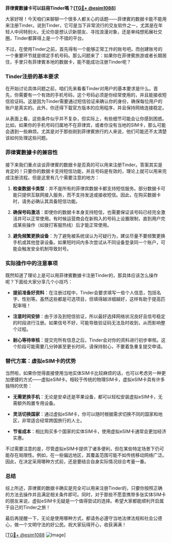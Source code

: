 **菲律賓數據卡可以註冊Tinder嗎？[[TG💪+ @esim1088](https://t.me/s/esim1088)]**

大家好呀！今天咱们来聊聊一个很多人都关心的话题——菲律賓的数据卡能不能用来注册Tinder。说到Tinder，它可是当下非常流行的交友软件之一，尤其是在年轻人中间特别火。无论你是想认识新朋友、寻找浪漫对象，还是单纯想拓展社交圈，Tinder都算得上是一个不错的平台。

不过，在使用Tinder之前，首先得有一个能够正常工作的账号吧。而创建账号的一个重要环节就是绑定手机号码。那么问题来了：如果你在菲律賓旅游或者长期居住，手里只有菲律賓本地的数据卡，能不能成功注册Tinder呢？

### Tinder注册的基本要求

在开始讨论具体问题之前，咱们先来看看Tinder对用户的基本要求是什么。首先，你需要有一个有效的手机号码，这个号码必须是你经常使用的，并且能接收短信验证码。这是因为Tinder需要通过短信验证来确认你的身份，确保每位用户的账户是真实的。此外，你还得下载官方版本的应用程序，并且保持网络连接稳定。

从表面上看，这些条件似乎并不复杂，但实际上，有些细节可能会让你感到困惑。比如，如果你的手机号码归属地不在菲律宾，或者你没有当地的SIM卡，那么可能会遇到一些麻烦。尤其是对于那些刚到菲律賓旅行的人来说，他们可能还不太清楚该如何处理这些问题。

### 菲律賓數據卡的兼容性

接下来我们重点谈谈菲律賓的数据卡是否真的可以用来注册Tinder。答案其实是肯定的！只要你的数据卡支持短信功能，并且号码是有效的，理论上就可以用来完成注册流程。但是这里有几个需要注意的地方：

1. **检查数据卡类型**：并不是所有的菲律宾数据卡都支持短信服务。部分数据卡可能只提供互联网接入服务，而不支持发送或接收短信。因此，在购买数据卡时，请务必确认其具备短信功能。
   
2. **确保号码激活**：即使你的数据卡本身支持短信，也需要保证该号码已经完全激活并可以正常使用。有时候运营商会在新购入的号码上设置限制，直到用户完成某些操作（如拨打客服热线）后才能正常使用。

3. **避免频繁更换设备**：为了避免被系统误认为可疑行为，建议尽量不要频繁更换手机或其他登录设备。如果短时间内多次尝试从不同设备登录同一个账户，可能会触发安全机制导致封号。

### 实际操作中的注意事项

既然知道了理论上是可以用菲律賓數據卡注册Tinder的，那具体应该怎么操作呢？下面给大家分享几个小技巧：

- **提前准备好资料**：在注册过程中，Tinder会要求填写一些个人信息，包括名字、性别等。虽然这些都是可选项目，但填得越详细越好，这样有助于提高匹配率哦！

- **注意时间安排**：由于涉及到短信验证，所以最好选择网络状况良好且信号稳定的时段进行注册。如果信号不好，可能导致验证码无法及时收到，从而影响整个过程。

- **耐心等待审核**：提交完所有信息之后，Tinder会对你的资料进行初步审核。这个阶段可能需要几分钟甚至更长时间，请保持耐心，不要着急重复提交申请。

### 替代方案：虚拟eSIM卡的优势

当然啦，如果你觉得直接使用当地实体SIM卡比较麻烦的话，也可以考虑另一种更加便捷的方式——虚拟eSIM卡。相较于传统的物理SIM卡，虚拟eSIM卡具有许多独特的优势：

- **无需更换手机**：无论是安卓还是苹果设备，都可以轻松安装虚拟eSIM卡，无需额外购置专用设备。
  
- **灵活切换国家**：通过虚拟eSIM卡，你可以随时根据需求切换不同的国家和地区，非常适合经常跨国旅行的人士。

- **节省成本**：相比购买多个国家的实体SIM卡，使用虚拟eSIM卡通常会更加经济实惠。

不过需要注意的是，尽管虚拟eSIM卡提供了诸多便利，但在某些特定场景下仍可能存在局限性。例如，在一些偏远地区，其覆盖范围可能不如传统移动网络广泛。因此，在决定采用哪种方式前，还是要结合自身实际情况综合考量一番。

### 总结

综上所述，菲律賓的数据卡确实是完全可以用来注册Tinder的，只要你按照正确的方法去操作并且满足相关条件即可。同时，对于那些不愿意携带多张实体SIM卡的朋友来说，虚拟eSIM卡无疑是一个值得尝试的选择。希望大家都能顺利开启属于自己的Tinder之旅！

最后再提醒一下，无论是使用哪种方式，都请务必遵守当地法律法规和社会公德心，做一个文明守法的好公民。祝大家玩得开心，收获满满！

[[TG💪+ @esim1088](https://t.me/s/esim1088) ![Image](https://i.postimg.cc/4NQfJmqS/Snipaste-2025-05-13-00-14-12.png)]